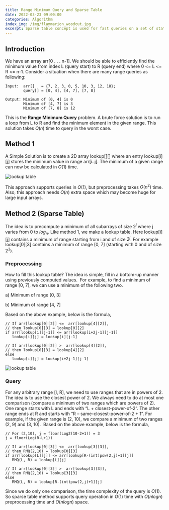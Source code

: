 ```yaml
---
title: Range Minimum Query and Sparse Table
date: 2022-03-23 09:00:00
categories: Algorithm
index_img: /img/flammarion_woodcut.jpg
excerpt: Sparse table concept is used for fast queries on a set of static data (elements do not change). It does preprocessing so that the queries can be answered efficiently.
---
```


## Introduction

We have an array arr[0 . . . n-1]. We should be able to efficiently find the minimum value from index L (query start) to R (query end) where 0 <= L <= R <= n-1. Consider a situation when there are many range queries as following:

```
Input:  arr[]   = {7, 2, 3, 0, 5, 10, 3, 12, 18};
        query[] = [0, 4], [4, 7], [7, 8]

Output: Minimum of [0, 4] is 0
        Minimum of [4, 7] is 3
        Minimum of [7, 8] is 12
```

This is the **Range Minimum Query** problem. A brute force solution is to run a loop from L to R and find the minimum element in the given range. This solution takes $O(n)$ time to query in the worst case.

## Method 1

A Simple Solution is to create a 2D array lookup[][] where an entry lookup[i][j] stores the minimum value in range arr[i..j]. The minimum of a given range can now be calculated in $O(1)$ time.

![lookup table](https://media.geeksforgeeks.org/wp-content/cdn-uploads/rmqSimple-1.png)

This approach supports queries in $O(1)$, but preprocessing takes $O(n^2)$ time. Also, this approach needs $O(n)$ extra space which may become huge for large input arrays.

## Method 2 (Sparse Table) 

The idea is to precompute a minimum of all subarrays of size $2^j$ where j varies from 0 to $log_n$. Like method 1, we make a lookup table. Here lookup[i][j] contains a minimum of range starting from i and of size $2^j$. For example lookup[0][3] contains a minimum of range [0, 7] (starting with 0 and of size $2^3$).

### Preprocessing

How to fill this lookup table? The idea is simple, fill in a bottom-up manner using previously computed values. 
For example, to find a minimum of range [0, 7], we can use a minimum of the following two.

a) Minimum of range [0, 3]

b) Minimum of range [4, 7]

Based on the above example, below is the formula,

```
// If arr[lookup[0][2]] <=  arr[lookup[4][2]],
// then lookup[0][3] = lookup[0][2]
if arr[lookup[i][j-1]] <= arr[lookup[i+2j-1][j-1]]
   lookup[i][j] = lookup[i][j-1]

// If arr[lookup[0][2]] >  arr[lookup[4][2]],
// then lookup[0][3] = lookup[4][2]
else
   lookup[i][j] = lookup[i+2j-1][j-1]
```

![lookup table](https://media.geeksforgeeks.org/wp-content/cdn-uploads/rmqSparseTable-1.png)

### Query

For any arbitrary range [l, R], we need to use ranges that are in powers of 2. The idea is to use the closest power of 2. We always need to do at most one comparison (compare a minimum of two ranges which are powers of 2). One range starts with L and ends with “L + closest-power-of-2”. The other range ends at R and starts with “R – same-closest-power-of-2 + 1”. For example, if the given range is (2, 10), we compare a minimum of two ranges (2, 9) and (3, 10). 
Based on the above example, below is the formula,

```
// For (2,10), j = floor(Log2(10-2+1)) = 3
j = floor(Log(R-L+1))

// If arr[lookup[0][3]] <=  arr[lookup[3][3]],
// then RMQ(2,10) = lookup[0][3]
if arr[lookup[L][j]] <= arr[lookup[R-(int)pow(2,j)+1][j]]
   RMQ(L, R) = lookup[L][j]

// If arr[lookup[0][3]] >  arr[lookup[3][3]],
// then RMQ(2,10) = lookup[3][3]
else
   RMQ(L, R) = lookup[R-(int)pow(2,j)+1][j]
```

Since we do only one comparison, the time complexity of the query is $O(1)$. So sparse table method supports query operation in $O(1)$ time with $O(n log n)$ preprocessing time and $O(n log n)$ space.
